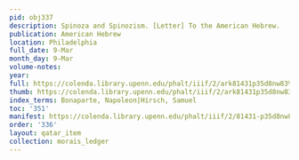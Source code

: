 ```yaml
---
pid: obj337
description: Spinoza and Spinozism. [Letter] To the American Hebrew.
publication: American Hebrew
location: Philadelphia
full_date: 9-Mar
month_day: 9-Mar
volume-notes:
year:
full: https://colenda.library.upenn.edu/phalt/iiif/2/ark81431p35d8nw83%2FSHA256E-s7015077--abd71e696f80efce6e97e7ac1b93763d1f714d7886980d3a335ec4a7daa2c7c4.jpeg/full/3500,/0/default.jpg
thumb: https://colenda.library.upenn.edu/phalt/iiif/2/ark81431p35d8nw83%2FSHA256E-s7015077--abd71e696f80efce6e97e7ac1b93763d1f714d7886980d3a335ec4a7daa2c7c4.jpeg/full/!200,200/0/default.jpg
index_terms: Bonaparte, Napoleon|Hirsch, Samuel
toc: '351'
manifest: https://colenda.library.upenn.edu/phalt/iiif/2/81431-p35d8nw83/manifest
order: '336'
layout: qatar_item
collection: morais_ledger
---
```

